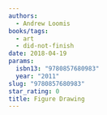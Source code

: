 ```yaml
---
authors:
  - Andrew Loomis
books/tags:
  - art
  - did-not-finish
date: 2018-04-19
params:
  isbn13: "9780857680983"
  year: "2011"
slug: "9780857680983"
star_rating: 0
title: Figure Drawing
---
```


<!--more-->
